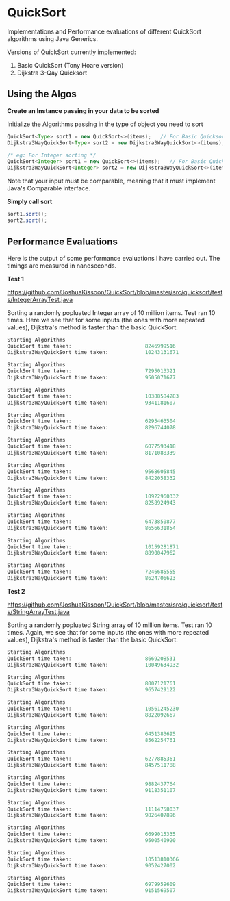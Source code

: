 QuickSort
=========

Implementations and Performance evaluations of different QuickSort algorithms using Java Generics.

Versions of QuickSort currently implemented:
1. Basic QuickSort (Tony Hoare version)
2. Dijkstra 3-Qay Quicksort


Using the Algos
---------------

**Create an Instance passing in your data to be sorted**

Initialize the Algorithms passing in the type of object you need to sort

```Java
QuickSort<Type> sort1 = new QuickSort<>(items);   // For Basic Quicksort
Dijkstra3WayQuickSort<Type> sort2 = new Dijkstra3WayQuickSort<>(items);  // For Dijkstra's method

/* eg: For Integer sorting */
QuickSort<Integer> sort1 = new QuickSort<>(items);   // For Basic Quicksort
Dijkstra3WayQuickSort<Integer> sort2 = new Dijkstra3WayQuickSort<>(items);  // For Dijkstra's method
```
Note that your input must be comparable, meaning that it must implement Java's Comparable interface.


**Simply call sort**
```Java
sort1.sort();
sort2.sort();
```


Performance Evaluations
-----------------------
Here is the output of some performance evaluations I have carried out. The timings are measured in nanoseconds.

**Test 1**

https://github.com/JoshuaKissoon/QuickSort/blob/master/src/quicksort/tests/IntegerArrayTest.java

Sorting a randomly popluated Integer array of 10 million items. Test ran 10 times. Here we see that for some inputs (the ones with more repeated values), Dijkstra's method is faster than the basic QuickSort.

```Java
Starting Algorithms
QuickSort time taken:                        8246999516
Dijkstra3WayQuickSort time taken:            10243131671

Starting Algorithms
QuickSort time taken:                        7295013321
Dijkstra3WayQuickSort time taken:            9505071677

Starting Algorithms
QuickSort time taken:                        10388584283
Dijkstra3WayQuickSort time taken:            9341181607

Starting Algorithms
QuickSort time taken:                        6295463504
Dijkstra3WayQuickSort time taken:            8296744078

Starting Algorithms
QuickSort time taken:                        6077593418
Dijkstra3WayQuickSort time taken:            8171088339

Starting Algorithms
QuickSort time taken:                        9568605845
Dijkstra3WayQuickSort time taken:            8422058332

Starting Algorithms
QuickSort time taken:                        10922960332
Dijkstra3WayQuickSort time taken:            8258924943

Starting Algorithms
QuickSort time taken:                        6473850877
Dijkstra3WayQuickSort time taken:            8656631854

Starting Algorithms
QuickSort time taken:                        10159281871
Dijkstra3WayQuickSort time taken:            8890047962

Starting Algorithms
QuickSort time taken:                        7246685555
Dijkstra3WayQuickSort time taken:            8624706623
```

**Test 2**

https://github.com/JoshuaKissoon/QuickSort/blob/master/src/quicksort/tests/StringArrayTest.java

Sorting a randomly popluated String array of 10 million items. Test ran 10 times. Again, we see that for some inputs (the ones with more repeated values), Dijkstra's method is faster than the basic QuickSort.

```Java
Starting Algorithms
QuickSort time taken:                        8669208531
Dijkstra3WayQuickSort time taken:            10049634932

Starting Algorithms
QuickSort time taken:                        8007121761
Dijkstra3WayQuickSort time taken:            9657429122

Starting Algorithms
QuickSort time taken:                        10561245230
Dijkstra3WayQuickSort time taken:            8822092667

Starting Algorithms
QuickSort time taken:                        6451383695
Dijkstra3WayQuickSort time taken:            8562254761

Starting Algorithms
QuickSort time taken:                        6277885361
Dijkstra3WayQuickSort time taken:            8457511788

Starting Algorithms
QuickSort time taken:                        9882437764
Dijkstra3WayQuickSort time taken:            9118351107

Starting Algorithms
QuickSort time taken:                        11114758037
Dijkstra3WayQuickSort time taken:            9826407896

Starting Algorithms
QuickSort time taken:                        6699015335
Dijkstra3WayQuickSort time taken:            9500540920

Starting Algorithms
QuickSort time taken:                        10513810366
Dijkstra3WayQuickSort time taken:            9052427002

Starting Algorithms
QuickSort time taken:                        6979959609
Dijkstra3WayQuickSort time taken:            9151569507
```
